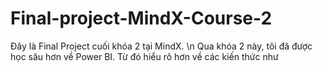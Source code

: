 # Final-project-MindX-Course-2
Đây là Final Project cuối khóa 2 tại MindX. \n
Qua khóa 2 này, tôi đã được học sâu hơn về Power BI. Từ đó hiểu rõ hơn về các kiến thức như 
